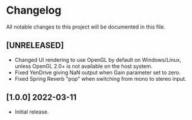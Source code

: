 # Changelog

All notable changes to this project will be documented in this file.

## [UNRELEASED]
- Changed UI rendering to use OpenGL by default on Windows/Linux, unless OpenGL 2.0+ is not available on the host system.
- Fixed YenDrive giving NaN output when Gain parameter set to zero.
- Fixed Spring Reverb "pop" when switching from mono to stereo input. 

## [1.0.0] 2022-03-11
- Initial release.
